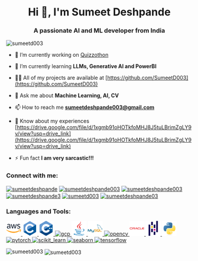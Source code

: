 <h1 align="center">Hi 👋, I'm Sumeet Deshpande</h1>
<h3 align="center">A passionate AI and ML developer from India</h3>

<p align="left"> <img src="https://komarev.com/ghpvc/?username=sumeetd003&label=Profile%20views&color=0e75b6&style=flat" alt="sumeetd003" /> </p>

- 🔭 I’m currently working on [Quizzothon](https://github.com/SumeetD003/QUIZOOTHON.git)

- 🌱 I’m currently learning **LLMs, Generative AI and PowerBI**

- 👨‍💻 All of my projects are available at [https://github.com/SumeetD003](https://github.com/SumeetD003)

- 💬 Ask me about **Machine Learning, AI, CV**

- 📫 How to reach me **sumeetdeshpande003@gmail.com**

- 📄 Know about my experiences [https://drive.google.com/file/d/1xgmb91oHOTkfoMHJ8J5tuLBrimZgLY9v/view?usp=drive_link](https://drive.google.com/file/d/1xgmb91oHOTkfoMHJ8J5tuLBrimZgLY9v/view?usp=drive_link)

- ⚡ Fun fact **I am very sarcastic!!!**

<h3 align="left">Connect with me:</h3>
<p align="left">
<a href="https://linkedin.com/in/sumeetdeshpande" target="blank"><img align="center" src="https://raw.githubusercontent.com/rahuldkjain/github-profile-readme-generator/master/src/images/icons/Social/linked-in-alt.svg" alt="sumeetdeshpande" height="30" width="40" /></a>
<a href="https://kaggle.com/sumeetdeshpande003" target="blank"><img align="center" src="https://raw.githubusercontent.com/rahuldkjain/github-profile-readme-generator/master/src/images/icons/Social/kaggle.svg" alt="sumeetdeshpande003" height="30" width="40" /></a>
<a href="https://instagram.com/sumeetdeshpande003" target="blank"><img align="center" src="https://raw.githubusercontent.com/rahuldkjain/github-profile-readme-generator/master/src/images/icons/Social/instagram.svg" alt="sumeetdeshpande003" height="30" width="40" /></a>
<a href="https://www.hackerrank.com/sumeetdeshpande3" target="blank"><img align="center" src="https://raw.githubusercontent.com/rahuldkjain/github-profile-readme-generator/master/src/images/icons/Social/hackerrank.svg" alt="sumeetdeshpande3" height="30" width="40" /></a>
<a href="https://codeforces.com/profile/sumeetd003" target="blank"><img align="center" src="https://raw.githubusercontent.com/rahuldkjain/github-profile-readme-generator/master/src/images/icons/Social/codeforces.svg" alt="sumeetd003" height="30" width="40" /></a>
<a href="https://www.leetcode.com/sumeetdeshpande03" target="blank"><img align="center" src="https://raw.githubusercontent.com/rahuldkjain/github-profile-readme-generator/master/src/images/icons/Social/leet-code.svg" alt="sumeetdeshpande03" height="30" width="40" /></a>
</p>

<h3 align="left">Languages and Tools:</h3>
<p align="left"> <a href="https://aws.amazon.com" target="_blank" rel="noreferrer"> <img src="https://raw.githubusercontent.com/devicons/devicon/master/icons/amazonwebservices/amazonwebservices-original-wordmark.svg" alt="aws" width="40" height="40"/> </a> <a href="https://www.cprogramming.com/" target="_blank" rel="noreferrer"> <img src="https://raw.githubusercontent.com/devicons/devicon/master/icons/c/c-original.svg" alt="c" width="40" height="40"/> </a> <a href="https://www.w3schools.com/cpp/" target="_blank" rel="noreferrer"> <img src="https://raw.githubusercontent.com/devicons/devicon/master/icons/cplusplus/cplusplus-original.svg" alt="cplusplus" width="40" height="40"/> </a> <a href="https://cloud.google.com" target="_blank" rel="noreferrer"> <img src="https://www.vectorlogo.zone/logos/google_cloud/google_cloud-icon.svg" alt="gcp" width="40" height="40"/> </a> <a href="https://www.java.com" target="_blank" rel="noreferrer"> <img src="https://raw.githubusercontent.com/devicons/devicon/master/icons/java/java-original.svg" alt="java" width="40" height="40"/> </a> <a href="https://www.mysql.com/" target="_blank" rel="noreferrer"> <img src="https://raw.githubusercontent.com/devicons/devicon/master/icons/mysql/mysql-original-wordmark.svg" alt="mysql" width="40" height="40"/> </a> <a href="https://opencv.org/" target="_blank" rel="noreferrer"> <img src="https://www.vectorlogo.zone/logos/opencv/opencv-icon.svg" alt="opencv" width="40" height="40"/> </a> <a href="https://www.oracle.com/" target="_blank" rel="noreferrer"> <img src="https://raw.githubusercontent.com/devicons/devicon/master/icons/oracle/oracle-original.svg" alt="oracle" width="40" height="40"/> </a> <a href="https://pandas.pydata.org/" target="_blank" rel="noreferrer"> <img src="https://raw.githubusercontent.com/devicons/devicon/2ae2a900d2f041da66e950e4d48052658d850630/icons/pandas/pandas-original.svg" alt="pandas" width="40" height="40"/> </a> <a href="https://www.python.org" target="_blank" rel="noreferrer"> <img src="https://raw.githubusercontent.com/devicons/devicon/master/icons/python/python-original.svg" alt="python" width="40" height="40"/> </a> <a href="https://pytorch.org/" target="_blank" rel="noreferrer"> <img src="https://www.vectorlogo.zone/logos/pytorch/pytorch-icon.svg" alt="pytorch" width="40" height="40"/> </a> <a href="https://scikit-learn.org/" target="_blank" rel="noreferrer"> <img src="https://upload.wikimedia.org/wikipedia/commons/0/05/Scikit_learn_logo_small.svg" alt="scikit_learn" width="40" height="40"/> </a> <a href="https://seaborn.pydata.org/" target="_blank" rel="noreferrer"> <img src="https://seaborn.pydata.org/_images/logo-mark-lightbg.svg" alt="seaborn" width="40" height="40"/> </a> <a href="https://www.tensorflow.org" target="_blank" rel="noreferrer"> <img src="https://www.vectorlogo.zone/logos/tensorflow/tensorflow-icon.svg" alt="tensorflow" width="40" height="40"/> </a> </p>

<p><img align="left" src="https://github-readme-stats.vercel.app/api/top-langs?username=sumeetd003&show_icons=true&locale=en&layout=compact" alt="sumeetd003" /></p>

<p>&nbsp;<img align="center" src="https://github-readme-stats.vercel.app/api?username=sumeetd003&show_icons=true&locale=en" alt="sumeetd003" /></p>
